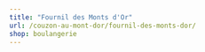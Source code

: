 ```yaml
---
title: "Fournil des Monts d'Or"
url: /couzon-au-mont-dor/fournil-des-monts-dor/
shop: boulangerie
---
```

